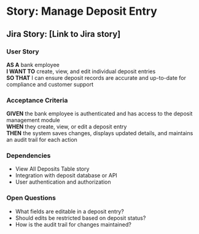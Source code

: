 # Story: Manage Deposit Entry

## Jira Story: [Link to Jira story]

### User Story

**AS A** bank employee  
**I WANT TO** create, view, and edit individual deposit entries  
**SO THAT** I can ensure deposit records are accurate and up-to-date for compliance and customer support

### Acceptance Criteria

**GIVEN** the bank employee is authenticated and has access to the deposit management module  
**WHEN** they create, view, or edit a deposit entry  
**THEN** the system saves changes, displays updated details, and maintains an audit trail for each action

### Dependencies

- View All Deposits Table story
- Integration with deposit database or API
- User authentication and authorization

### Open Questions

- What fields are editable in a deposit entry?
- Should edits be restricted based on deposit status?
- How is the audit trail for changes maintained?
